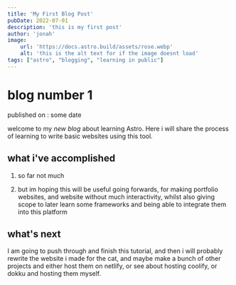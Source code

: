 ```yaml
---
title: 'My First Blog Post'
pubDate: 2022-07-01
description: 'this is my first post'
author: 'jonah'
image:
    url: 'https://docs.astro.build/assets/rose.webp'
    alt: 'this is the alt text for if the image doesnt load'
tags: ["astro", "blogging", "learning in public"]
---
```


# blog number 1
published on : some date

welcome to my _new blog_ about learning Astro. Here i will share the process of learning to write basic websites using this tool.

## what i've accomplished

1. so far not much

2. but im hoping this will be useful going  forwards, for making portfolio websites, and website without much interactivity, whilst also giving scope to later learn some frameworks and being able to integrate them into this platform

## what's next

I am going to push through and finish this tutorial, and then i will probably rewrite the website i made for the cat, and maybe make a bunch of other projects and either host them on netlify, or see about hosting coolify, or dokku and hosting them myself.